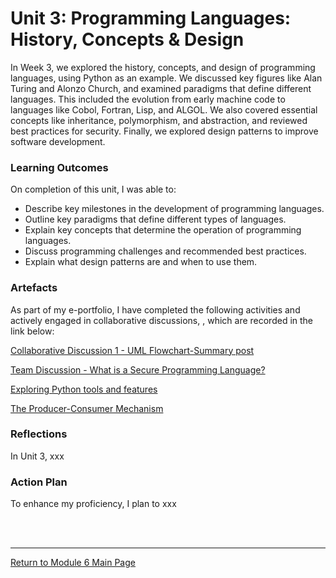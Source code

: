 # Unit 3: Programming Languages: History, Concepts & Design

In Week 3, we explored the history, concepts, and design of programming languages, using Python as an example. We discussed key figures like Alan Turing and Alonzo Church, and examined paradigms that define different languages. This included the evolution from early machine code to languages like Cobol, Fortran, Lisp, and ALGOL. We also covered essential concepts like inheritance, polymorphism, and abstraction, and reviewed best practices for security. Finally, we explored design patterns to improve software development.

### Learning Outcomes
On completion of this unit, I was able to:
 - Describe key milestones in the development of programming languages.
 - Outline key paradigms that define different types of languages.
 - Explain key concepts that determine the operation of programming languages.
 - Discuss programming challenges and recommended best practices.
 - Explain what design patterns are and when to use them.

### Artefacts 
As part of my e-portfolio, I have completed the following activities and actively engaged in collaborative discussions, , which are recorded in the link below:

[Collaborative Discussion 1 - UML Flowchart-Summary post](SSD_Unit03_Summary.pdf)

[Team Discussion - What is a Secure Programming Language?](SSD_Unit03_TeamActivity.md) 

[Exploring Python tools and features](SSD_Unit03_Activity1.md) 

[The Producer-Consumer Mechanism](SSD_Unit03_Activity2.md) 


### Reflections
In Unit 3, xxx

### Action Plan
To enhance my proficiency, I plan to xxx

<br><br>

--- 

[Return to Module 6 Main Page](SSD_main.md)
